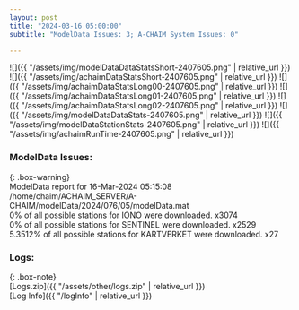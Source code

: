 ```yaml
---
layout: post
title: "2024-03-16 05:00:00"
subtitle: "ModelData Issues: 3; A-CHAIM System Issues: 0"

---
```


![]({{ "/assets/img/modelDataDataStatsShort-2407605.png" | relative_url }})
![]({{ "/assets/img/achaimDataStatsShort-2407605.png" | relative_url }})
![]({{ "/assets/img/achaimDataStatsLong00-2407605.png" | relative_url }})
![]({{ "/assets/img/achaimDataStatsLong01-2407605.png" | relative_url }})
![]({{ "/assets/img/achaimDataStatsLong02-2407605.png" | relative_url }})
![]({{ "/assets/img/modelDataDataStats-2407605.png" | relative_url }})
![]({{ "/assets/img/modelDataStationStats-2407605.png" | relative_url }})
![]({{ "/assets/img/achaimRunTime-2407605.png" | relative_url }})


### ModelData Issues:  
  
{: .box-warning}  
 ModelData report for 16-Mar-2024 05:15:08   
 /home/chaim/ACHAIM_SERVER/A-CHAIM/modelData/2024/076/05/modelData.mat   
 0% of all possible stations for IONO were downloaded. x3074   
 0% of all possible stations for SENTINEL were downloaded. x2529   
 5.3512% of all possible stations for KARTVERKET were downloaded. x27   
  


### Logs:  
  
{: .box-note}  
[Logs.zip]({{ "/assets/other/logs.zip" | relative_url }})  
[Log Info]({{ "/logInfo" | relative_url }})  
